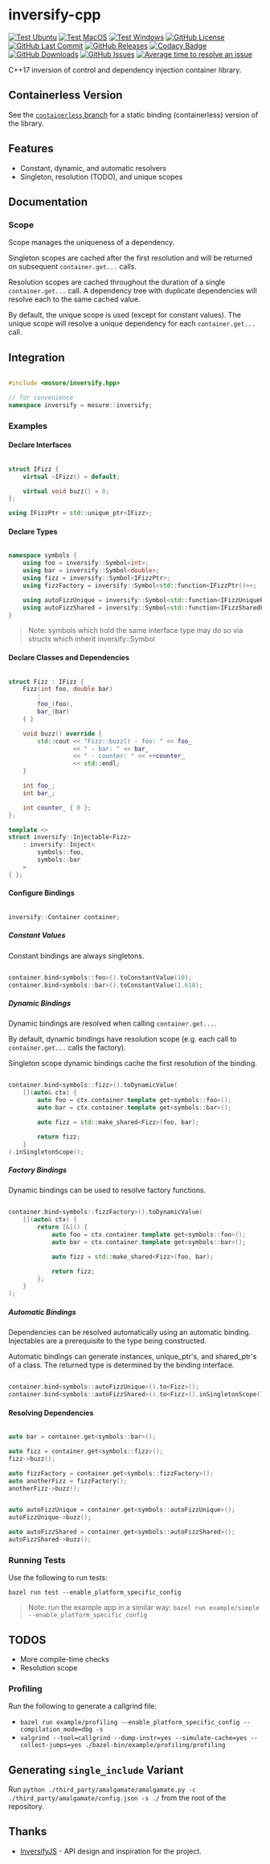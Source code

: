 # inversify-cpp

[![Test Ubuntu](https://github.com/mosure/inversify-cpp/workflows/ubuntu/badge.svg)](https://github.com/Mosure/inversify-cpp/actions?query=workflow%3Aubuntu)
[![Test MacOS](https://github.com/mosure/inversify-cpp/workflows/macos/badge.svg)](https://github.com/Mosure/inversify-cpp/actions?query=workflow%3Amacos)
[![Test Windows](https://github.com/mosure/inversify-cpp/workflows/windows/badge.svg)](https://github.com/Mosure/inversify-cpp/actions?query=workflow%3Awindows)
[![GitHub License](https://img.shields.io/github/license/mosure/inversify-cpp)](https://raw.githubusercontent.com/mosure/inversify-cpp/main/LICENSE)
[![GitHub Last Commit](https://img.shields.io/github/last-commit/mosure/inversify-cpp)](https://github.com/mosure/inversify-cpp)
[![GitHub Releases](https://img.shields.io/github/v/release/mosure/inversify-cpp?include_prereleases&sort=semver)](https://github.com/mosure/inversify-cpp/releases)
[![Codacy Badge](https://app.codacy.com/project/badge/Grade/ed98bee84ee14c8eb6ad6a0f85b94ca1)](https://www.codacy.com/gh/Mosure/inversify-cpp/dashboard?utm_source=github.com&amp;utm_medium=referral&amp;utm_content=mosure/inversify-cpp&amp;utm_campaign=Badge_Grade)
[![GitHub Downloads](https://img.shields.io/github/downloads/mosure/inversify-cpp/total)](https://github.com/mosure/inversify-cpp/releases)
[![GitHub Issues](https://img.shields.io/github/issues/mosure/inversify-cpp)](https://github.com/mosure/inversify-cpp/issues)
[![Average time to resolve an issue](http://isitmaintained.com/badge/resolution/mosure/inversify-cpp.svg)](http://isitmaintained.com/project/mosure/inversify-cpp "Average time to resolve an issue")

C++17 inversion of control and dependency injection container library.

## Containerless Version

See the [`containerless` branch](https://github.com/mosure/inversify-cpp/tree/containerless) for a static binding (containerless) version of the library.

## Features
*   Constant, dynamic, and automatic resolvers
*   Singleton, resolution (TODO), and unique scopes

## Documentation

### Scope
Scope manages the uniqueness of a dependency.

Singleton scopes are cached after the first resolution and will be returned on subsequent `container.get...` calls.

Resolution scopes are cached throughout the duration of a single `container.get...` call. A dependency tree with duplicate dependencies will resolve each to the same cached value.

By default, the unique scope is used (except for constant values). The unique scope will resolve a unique dependency for each `container.get...` call.

## Integration

```cpp

#include <mosure/inversify.hpp>

// for convenience
namespace inversify = mosure::inversify;

```

### Examples

#### Declare Interfaces

```cpp

struct IFizz {
    virtual ~IFizz() = default;

    virtual void buzz() = 0;
};

using IFizzPtr = std::unique_ptr<IFizz>;

```

#### Declare Types

```cpp

namespace symbols {
    using foo = inversify::Symbol<int>;
    using bar = inversify::Symbol<double>;
    using fizz = inversify::Symbol<IFizzPtr>;
    using fizzFactory = inversify::Symbol<std::function<IFizzPtr()>>;

    using autoFizzUnique = inversify::Symbol<std::function<IFizzUniquePtr>>;
    using autoFizzShared = inversify::Symbol<std::function<IFizzSharedPtr>>;
}

```

> Note: symbols which hold the same interface type may do so via structs which inherit inversify::Symbol

#### Declare Classes and Dependencies

```cpp

struct Fizz : IFizz {
    Fizz(int foo, double bar)
        :
        foo_(foo),
        bar_(bar)
    { }

    void buzz() override {
        std::cout << "Fizz::buzz() - foo: " << foo_
                  << " - bar: " << bar_
                  << " - counter: " << ++counter_
                  << std::endl;
    }

    int foo_;
    int bar_;

    int counter_ { 0 };
};

template <>
struct inversify::Injectable<Fizz>
    : inversify::Inject<
        symbols::foo,
        symbols::bar
    >
{ };

```

#### Configure Bindings

```cpp

inversify::Container container;

```

##### Constant Values

Constant bindings are always singletons.

```cpp

container.bind<symbols::foo>().toConstantValue(10);
container.bind<symbols::bar>().toConstantValue(1.618);

```

##### Dynamic Bindings

Dynamic bindings are resolved when calling `container.get...`.

By default, dynamic bindings have resolution scope (e.g. each call to `container.get...` calls the factory).

Singleton scope dynamic bindings cache the first resolution of the binding.

```cpp

container.bind<symbols::fizz>().toDynamicValue(
    [](auto& ctx) {
        auto foo = ctx.container.template get<symbols::foo>();
        auto bar = ctx.container.template get<symbols::bar>();

        auto fizz = std::make_shared<Fizz>(foo, bar);

        return fizz;
    }
).inSingletonScope();

```

##### Factory Bindings

Dynamic bindings can be used to resolve factory functions.

```cpp

container.bind<symbols::fizzFactory>().toDynamicValue(
    [](auto& ctx) {
        return [&]() {
            auto foo = ctx.container.template get<symbols::foo>();
            auto bar = ctx.container.template get<symbols::bar>();

            auto fizz = std::make_shared<Fizz>(foo, bar);

            return fizz;
        };
    }
);

```

##### Automatic Bindings

Dependencies can be resolved automatically using an automatic binding. Injectables are a prerequisite to the type being constructed.

Automatic bindings can generate instances, unique_ptr's, and shared_ptr's of a class. The returned type is determined by the binding interface.

```cpp

container.bind<symbols::autoFizzUnique>().to<Fizz>();
container.bind<symbols::autoFizzShared>().to<Fizz>().inSingletonScope();

```

#### Resolving Dependencies

```cpp

auto bar = container.get<symbols::bar>();

auto fizz = container.get<symbols::fizz>();
fizz->buzz();

auto fizzFactory = container.get<symbols::fizzFactory>();
auto anotherFizz = fizzFactory();
anotherFizz->buzz();


auto autoFizzUnique = container.get<symbols::autoFizzUnique>();
autoFizzUnique->buzz();

auto autoFizzShared = container.get<symbols::autoFizzShared>();
autoFizzShared->buzz();

```

### Running Tests

Use the following to run tests:

`bazel run test --enable_platform_specific_config`

> Note: run the example app in a similar way: `bazel run example/simple --enable_platform_specific_config`

## TODOS
*   More compile-time checks
*   Resolution scope

### Profiling

Run the following to generate a callgrind file:

*   `bazel run example/profiling --enable_platform_specific_config --compilation_mode=dbg -s`
*   `valgrind --tool=callgrind --dump-instr=yes --simulate-cache=yes --collect-jumps=yes ./bazel-bin/example/profiling/profiling`

## Generating `single_include` Variant

Run `python ./third_party/amalgamate/amalgamate.py -c ./third_party/amalgamate/config.json -s ./` from the root of the repository.

## Thanks

*   [InversifyJS](https://inversify.io/) - API design and inspiration for the project.
